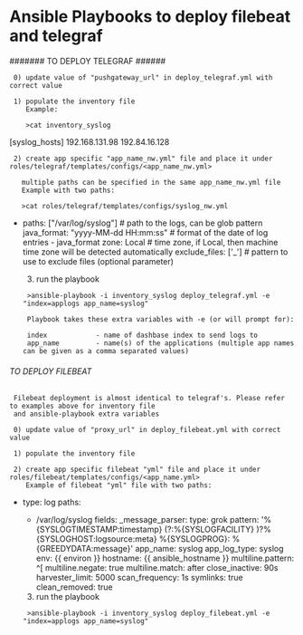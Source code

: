# Ansible Playbooks to deploy filebeat and telegraf

####### TO DEPLOY TELEGRAF ######

     0) update value of "pushgateway_url" in deploy_telegraf.yml with correct value

     1) populate the inventory file
        Example:

        >cat inventory_syslog


[syslog_hosts]
192.168.131.98
192.84.16.128


     2) create app specific "app_name_nw.yml" file and place it under roles/telegraf/templates/configs/<app_name_nw.yml>
  
       multiple paths can be specified in the same app_name_nw.yml file
       Example with two paths:

       >cat roles/telegraf/templates/configs/syslog_nw.yml


- paths: ["/var/log/syslog"]        # path to the logs, can be glob pattern
  java_format: "yyyy-MM-dd HH:mm:ss"                  # format of the date of log entries - java_format
  zone: Local                                         # time zone, if Local, then machine time zone will be detected automatically
  exclude_files: ['_']                                # pattern to use to exclude files (optional parameter)
 

     3) run the playbook

       >ansible-playbook -i inventory_syslog deploy_telegraf.yml -e "index=applogs app_name=syslog"

       Playbook takes these extra variables with -e (or will prompt for): 

       index            - name of dashbase index to send logs to 
       app_name         - name(s) of the applications (multiple app names can be given as a comma separated values)
 



###### TO DEPLOY FILEBEAT ######

     Filebeat deployment is almost identical to telegraf's. Please refer to examples above for inventory file
     and ansible-playbook extra variables

     0) update value of "proxy_url" in deploy_filebeat.yml with correct value

     1) populate the inventory file

     2) create app specific filebeat "yml" file and place it under roles/filebeat/templates/configs/<app_name.yml>
        Example of filebeat "yml" file with two paths:


- type: log
  paths:
    - /var/log/syslog
  fields:
    _message_parser:
      type: grok
      pattern: '%{SYSLOGTIMESTAMP:timestamp} (?:%{SYSLOGFACILITY} )?%{SYSLOGHOST:logsource:meta} %{SYSLOGPROG}: %{GREEDYDATA:message}'
    app_name: syslog
    app_log_type: syslog
    env: {{ environ }}
    hostname: {{ ansible_hostname }}
  multiline.pattern: ^\[
  multiline.negate: true
  multiline.match: after
  close_inactive: 90s
  harvester_limit: 5000
  scan_frequency: 1s
  symlinks: true
  clean_removed: true

     3) run the playbook

       >ansible-playbook -i inventory_syslog deploy_filebeat.yml -e "index=applogs app_name=syslog"

